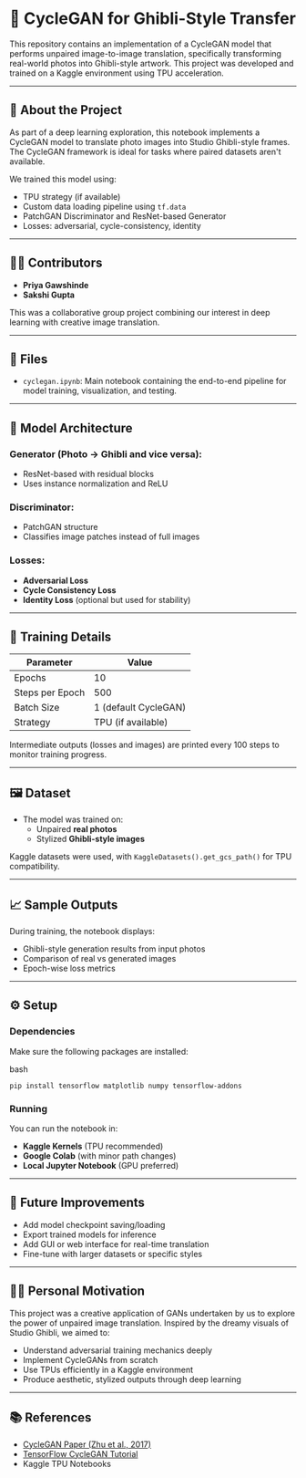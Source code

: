 # 🎨 CycleGAN for Ghibli-Style Transfer

This repository contains an implementation of a CycleGAN model that performs unpaired image-to-image translation, specifically transforming real-world photos into Ghibli-style artwork. This project was developed and trained on a Kaggle environment using TPU acceleration.

---

## 📌 About the Project

As part of a deep learning exploration, this notebook implements a CycleGAN model to translate photo images into Studio Ghibli-style frames. The CycleGAN framework is ideal for tasks where paired datasets aren't available.

We trained this model using:
- TPU strategy (if available)
- Custom data loading pipeline using `tf.data`
- PatchGAN Discriminator and ResNet-based Generator
- Losses: adversarial, cycle-consistency, identity

---

## 👩‍💻 Contributors

- **Priya Gawshinde**
- **Sakshi Gupta**

This was a collaborative group project combining our interest in deep learning with creative image translation.

---

## 📂 Files

- `cyclegan.ipynb`: Main notebook containing the end-to-end pipeline for model training, visualization, and testing.

---

## 🧠 Model Architecture

### Generator (Photo → Ghibli and vice versa):
- ResNet-based with residual blocks
- Uses instance normalization and ReLU

### Discriminator:
- PatchGAN structure
- Classifies image patches instead of full images

### Losses:
- **Adversarial Loss**
- **Cycle Consistency Loss**
- **Identity Loss** (optional but used for stability)

---

## 🏃 Training Details

| Parameter         | Value              |
|------------------|--------------------|
| Epochs           | 10                 |
| Steps per Epoch  | 500                |
| Batch Size       | 1 (default CycleGAN) |
| Strategy         | TPU (if available) |

Intermediate outputs (losses and images) are printed every 100 steps to monitor training progress.

---

## 🖼 Dataset

- The model was trained on:
  - Unpaired **real photos**
  - Stylized **Ghibli-style images**

Kaggle datasets were used, with `KaggleDatasets().get_gcs_path()` for TPU compatibility.

---

## 📈 Sample Outputs

During training, the notebook displays:
- Ghibli-style generation results from input photos
- Comparison of real vs generated images
- Epoch-wise loss metrics

---

## ⚙️ Setup

### Dependencies

Make sure the following packages are installed:

bash
```
pip install tensorflow matplotlib numpy tensorflow-addons
```

### Running

You can run the notebook in:
- **Kaggle Kernels** (TPU recommended)
- **Google Colab** (with minor path changes)
- **Local Jupyter Notebook** (GPU preferred)

---

## 🚧 Future Improvements

- Add model checkpoint saving/loading
- Export trained models for inference
- Add GUI or web interface for real-time translation
- Fine-tune with larger datasets or specific styles

---

## 🙋‍♀️ Personal Motivation

This project was a creative application of GANs undertaken by us to explore the power of unpaired image translation. Inspired by the dreamy visuals of Studio Ghibli, we aimed to:

- Understand adversarial training mechanics deeply
- Implement CycleGANs from scratch
- Use TPUs efficiently in a Kaggle environment
- Produce aesthetic, stylized outputs through deep learning

---

## 📚 References

- [CycleGAN Paper (Zhu et al., 2017)](https://arxiv.org/abs/1703.10593)
- [TensorFlow CycleGAN Tutorial](https://www.tensorflow.org/tutorials/generative/cyclegan)
- Kaggle TPU Notebooks
